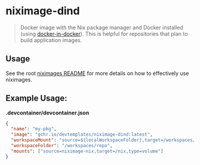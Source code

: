 # niximage-dind

> Docker image with the Nix package manager and Docker installed (using [docker-in-docker](https://github.com/devcontainers/features/tree/main/src/docker-in-docker)). This is helpful for repositories that plan to build application images.

## Usage

See the root [niximages README](../../README.md) for more details on how to effectively use niximages.

## Example Usage:

**.devcontainer/devcontainer.json**

```json
{
  "name": "my-pkg",
  "image": "gchr.io/devtemplates/niximage-dind:latest",
  "workspaceMount": "source=${localWorkspaceFolder},target=/workspaces/repo,type=bind",
  "workspaceFolder": "/workspaces/repo",
  "mounts": ["source=niximage-nix,target=/nix,type=volume"]
}
```

